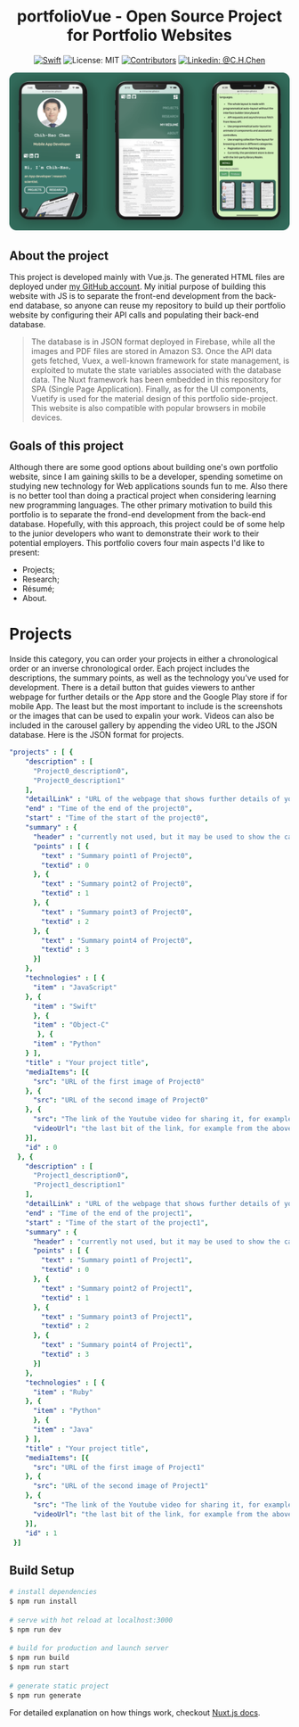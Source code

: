 <h1 align="center">portfolioVue - Open Source Project for Portfolio Websites</h1>

<p align="center">
<a href="https://vuejs.org/"><img src="https://img.shields.io/badge/Vue.js-orange.svg?style=flat" alt="Swift"/></a>
<img src="https://img.shields.io/github/license/ChihHaoChen/portfolioVue.svg?style=flat" alt="License: MIT">
<a href="https://github.com/ChihHaoChen/portfolioVue/graphs/contributors"><img src="https://img.shields.io/github/contributors/ChihHaoChen/portfolioVue.svg?style=flat" alt="Contributors"></a>
<a href="https://www.linkedin.com/in/chih-hao-chen-13583369/"><img src="https://img.shields.io/badge/Linkedin-@C.H.Chen-blue.svg" alt="Linkedin: @C.H.Chen"/></a>
</p>

<p align="center">
<img src="resources/screenshotPortfolioVueCornered-min.png" alt="Screenshots of the portfolio website">
</p>


## About the project
This project is developed mainly with Vue.js. The generated HTML files are deployed under [my GitHub account](https://chihhaochen.github.io/). My initial purpose of building this website with JS is to separate the front-end development from the back-end database, so anyone can reuse my repository to build up their portfolio website by configuring their API calls and populating their back-end database.

> The database is in JSON format deployed in Firebase, while all the images and PDF files are stored in Amazon S3. Once the API data gets fetched, Vuex, a well-known framework for state management, is exploited to mutate the state variables associated with the database data. The Nuxt framework has been embedded in this repository for SPA (Single Page Application). Finally, as for the UI components, Vuetify is used for the material design of this portfolio side-project. This website is also compatible with popular browsers in mobile devices.


## Goals of this project
Although there are some good options about building one's own portfolio website, since I am gaining skills to be a developer, spending sometime on studying new technology for Web applications sounds fun to me. Also there is no better tool than doing a practical project when considering learning new programming languages. The other primary motivation to build this portfolio is to separate the frond-end development from the back-end database. Hopefully, with this approach, this project could be of some help to the junior developers who want to demonstrate their work to their potential employers. This portfolio covers four main aspects I'd like to present:

- Projects; 
- Research;
- Résumé;
- About.

# Projects
Inside this category, you can order your projects in either a chronological order or an inverse chronological order. Each project includes the descriptions, the summary points, as well as the technology you've used for development. There is a detail button that guides viewers to anther webpage for further details or the App store and the Google Play store if for mobile App. The least but the most important to include is the screenshots or the images that can be used to expalin your work. Videos can also be included in the carousel gallery by appending the video URL to the JSON database. Here is the JSON format for projects.

```yaml
"projects" : [ {
    "description" : [
      "Project0_description0",
      "Project0_description1"
    ],
    "detailLink" : "URL of the webpage that shows further details of your project",
    "end" : "Time of the end of the project0",
    "start" : "Time of the start of the project0",
    "summary" : {
      "header" : "currently not used, but it may be used to show the category of the project",
      "points" : [ {
        "text" : "Summary point1 of Project0",
        "textid" : 0
      }, {
        "text" : "Summary point2 of Project0",
        "textid" : 1
      }, {
        "text" : "Summary point3 of Project0",
        "textid" : 2
      }, {
        "text" : "Summary point4 of Project0",
        "textid" : 3
      }]
    },
    "technologies" : [ {
      "item" : "JavaScript"
    }, {
      "item" : "Swift"
      }, {
      "item" : "Object-C"
       }, {
      "item" : "Python"
    } ],
    "title" : "Your project title",
    "mediaItems": [{
      "src": "URL of the first image of Project0"
    }, {
      "src": "URL of the second image of Project0"
    }, {
      "src": "The link of the Youtube video for sharing it, for example, https://www.youtube.com/embed/j9I0PxhExQM",
      "videoUrl": "the last bit of the link, for example from the above case, j9I0PxhExQM"
    }],
    "id" : 0
  }, {
  	"description" : [
      "Project1_description0",
      "Project1_description1"
    ],
    "detailLink" : "URL of the webpage that shows further details of your project",
    "end" : "Time of the end of the project1",
    "start" : "Time of the start of the project1",
    "summary" : {
      "header" : "currently not used, but it may be used to show the category of the project",
      "points" : [ {
        "text" : "Summary point1 of Project1",
        "textid" : 0
      }, {
        "text" : "Summary point2 of Project1",
        "textid" : 1
      }, {
        "text" : "Summary point3 of Project1",
        "textid" : 2
      }, {
        "text" : "Summary point4 of Project1",
        "textid" : 3
      }]
    },
    "technologies" : [ {
      "item" : "Ruby"
    }, {
      "item" : "Python"
      }, {
      "item" : "Java"
    } ],
    "title" : "Your project title",
    "mediaItems": [{
      "src": "URL of the first image of Project1"
    }, {
      "src": "URL of the second image of Project1"
    }, {
      "src": "The link of the Youtube video for sharing it, for example, https://www.youtube.com/embed/j9I0PxhExQM",
      "videoUrl": "the last bit of the link, for example from the above case, j9I0PxhExQM"
    }],
    "id" : 1
 }]


```
## Build Setup

``` bash
# install dependencies
$ npm run install

# serve with hot reload at localhost:3000
$ npm run dev

# build for production and launch server
$ npm run build
$ npm run start

# generate static project
$ npm run generate
```

For detailed explanation on how things work, checkout [Nuxt.js docs](https://nuxtjs.org).
